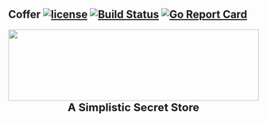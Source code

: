Coffer [![license](https://img.shields.io/github/license/mashape/apistatus.svg)](https://github.com/spaceshuttl/coffer) [![Build Status](https://drone.io/github.com/spaceshuttl/coffer/status.png)](https://drone.io/github.com/spaceshuttl/coffer/latest) [![Go Report Card](https://goreportcard.com/badge/github.com/spaceshuttl/coffer)](https://goreportcard.com/report/github.com/spaceshuttl/coffer)
---

<a href="https://github.com/spaceshuttl/coffer/">
  <img src="https://spaceshuttl.io/coffer.svg" width="100%" height="144">
</a>

<div style="text-align:center"><b style="font-size:22px">A Simplistic Secret Store</b></div>
